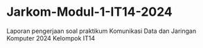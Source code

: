 # Jarkom-Modul-1-IT14-2024

Laporan pengerjaan soal praktikum Komunikasi Data dan Jaringan Komputer 2024 Kelompok IT14
